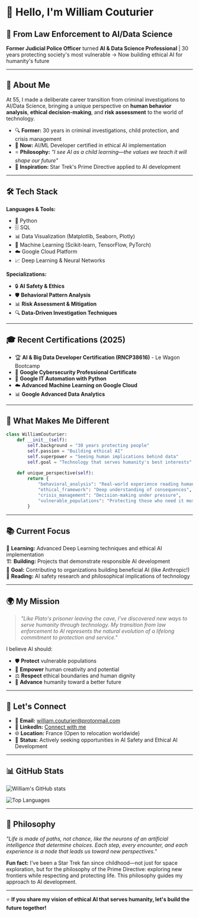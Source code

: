 # 👋 Hello, I'm William Couturier

## 🚀 From Law Enforcement to AI/Data Science

**Former Judicial Police Officer** turned **AI & Data Science Professional** | 30 years protecting society's most vulnerable → Now building ethical AI for humanity's future

---

## 🧠 About Me

At 55, I made a deliberate career transition from criminal investigations to AI/Data Science, bringing a unique perspective on **human behavior analysis**, **ethical decision-making**, and **risk assessment** to the world of technology.

- 🔍 **Former:** 30 years in criminal investigations, child protection, and crisis management
- 🤖 **Now:** AI/ML Developer certified in ethical AI implementation
- ⭐ **Philosophy:** *"I see AI as a child learning—the values we teach it will shape our future"*
- 🖖 **Inspiration:** Star Trek's Prime Directive applied to AI development

---

## 🛠️ Tech Stack

**Languages & Tools:**
- 🐍 Python
- 🗄️ SQL
- 📊 Data Visualization (Matplotlib, Seaborn, Plotly)
- 🧠 Machine Learning (Scikit-learn, TensorFlow, PyTorch)
- ☁️ Google Cloud Platform
- 📈 Deep Learning & Neural Networks

**Specializations:**
- 🔒 **AI Safety & Ethics**
- 🛡️ **Behavioral Pattern Analysis**
- 📊 **Risk Assessment & Mitigation**
- 🔍 **Data-Driven Investigation Techniques**

---

## 🎓 Recent Certifications (2025)

- 🏆 **AI & Big Data Developer Certification (RNCP38616)** - Le Wagon Bootcamp
- 🔐 **Google Cybersecurity Professional Certificate**
- 🐍 **Google IT Automation with Python**
- ☁️ **Advanced Machine Learning on Google Cloud**
- 📊 **Google Advanced Data Analytics**

---

## 🌟 What Makes Me Different

```python
class WilliamCouturier:
    def __init__(self):
        self.background = "30 years protecting people"
        self.passion = "Building ethical AI"
        self.superpower = "Seeing human implications behind data"
        self.goal = "Technology that serves humanity's best interests"
    
    def unique_perspective(self):
        return {
            "behavioral_analysis": "Real-world experience reading human patterns",
            "ethical_framework": "Deep understanding of consequences",
            "crisis_management": "Decision-making under pressure",
            "vulnerable_populations": "Protecting those who need it most"
        }
```

---

## 📚 Current Focus

🔬 **Learning:** Advanced Deep Learning techniques and ethical AI implementation  
🏗️ **Building:** Projects that demonstrate responsible AI development  
🎯 **Goal:** Contributing to organizations building beneficial AI (like Anthropic!)  
📖 **Reading:** AI safety research and philosophical implications of technology  

---

## 🌍 My Mission

> *"Like Plato's prisoner leaving the cave, I've discovered new ways to serve humanity through technology. My transition from law enforcement to AI represents the natural evolution of a lifelong commitment to protection and service."*

I believe AI should:
- 🛡️ **Protect** vulnerable populations
- 🌱 **Empower** human creativity and potential  
- ⚖️ **Respect** ethical boundaries and human dignity
- 🚀 **Advance** humanity toward a better future

---

## 🤝 Let's Connect

- 📧 **Email:** william.couturier@protonmail.com
- 🔗 **LinkedIn:** [Connect with me](https://linkedin.com/in/williamcouturier)
- 🌐 **Location:** France (Open to relocation worldwide)
- 💼 **Status:** Actively seeking opportunities in AI Safety and Ethical AI Development

---

## 📊 GitHub Stats

![William's GitHub stats](https://github-readme-stats.vercel.app/api?username=WLaCoutur&show_icons=true&theme=radical)

![Top Languages](https://github-readme-stats.vercel.app/api/top-langs/?username=WLaCoutur&layout=compact&theme=radical)

---

## 💭 Philosophy

*"Life is made of paths, not chance, like the neurons of an artificial intelligence that determine choices. Each step, every encounter, and each experience is a node that leads us toward new perspectives."*

**Fun fact:** I've been a Star Trek fan since childhood—not just for space exploration, but for the philosophy of the Prime Directive: exploring new frontiers while respecting and protecting life. This philosophy guides my approach to AI development.

---

⭐ **If you share my vision of ethical AI that serves humanity, let's build the future together!**
